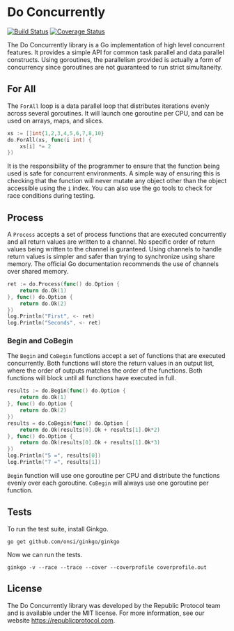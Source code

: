 # Do Concurrently

[![Build Status](https://travis-ci.org/republicprotocol/go-do.svg?branch=master)](https://travis-ci.org/republicprotocol/go-do)
[![Coverage Status](https://coveralls.io/repos/github/republicprotocol/go-do/badge.svg?branch=master)](https://coveralls.io/github/republicprotocol/go-do?branch=master)

The Do Concurrently library is a Go implementation of high level concurrent features. It provides a simple API for common task parallel and data parallel constructs. Using goroutines, the parallelism provided is actually a form of concurrency since goroutines are not guaranteed to run strict simultaneity.

## For All

The `ForAll` loop is a data parallel loop that distributes iterations evenly across several goroutines. It will launch one goroutine per CPU, and can be used on arrays, maps, and slices.

```go
xs := []int{1,2,3,4,5,6,7,8,10}
do.ForAll(xs, func(i int) {
    xs[i] *= 2
})
```

It is the responsibility of the programmer to ensure that the function being used is safe for concurrent environments. A simple way of ensuring this is checking that the function will never mutate any object other than the object accessible using the `i` index. You can also use the go tools to check for race conditions during testing.

## Process

A `Process` accepts a set of process functions that are executed concurrently and all return values are written to a channel. No specific order of return values being written to the channel is guranteed. Using channels to handle return values is simpler and safer than trying to synchronize using share memory. The official Go documentation recommends the use of channels over shared memory.

```go
ret := do.Process(func() do.Option {
    return do.Ok(1)
}, func() do.Option {
    return do.Ok(2)
})
log.Println("First", <- ret)
log.Println("Seconds", <- ret)
```

### Begin and CoBegin

The `Begin` and `CoBegin` functions accept a set of functions that are executed concurrently. Both functions will store the return values in an output list, where the order of outputs matches the order of the functions. Both functions will block until all functions have executed in full.

```go
results := do.Begin(func() do.Option {
    return do.Ok(1)
}, func() do.Option {
    return do.Ok(2)
})
results = do.CoBegin(func() do.Option {
    return do.Ok(results[0].Ok + results[1].Ok*2)
}, func() do.Option {
    return do.Ok(results[0].Ok + results[1].Ok*3)
})
log.Println("5 =", results[0])
log.Println("7 =", results[1])
```

`Begin` function will use one goroutine per CPU and distribute the functions evenly over each goroutine. `CoBegin` will always use one goroutine per function.

## Tests

To run the test suite, install Ginkgo.

```
go get github.com/onsi/ginkgo/ginkgo
```

Now we can run the tests.

```
ginkgo -v --race --trace --cover --coverprofile coverprofile.out
```

## License

The Do Concurrently library was developed by the Republic Protocol team and is available under the MIT license. For more information, see our website https://republicprotocol.com.